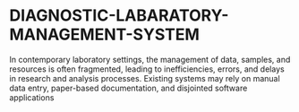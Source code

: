 # DIAGNOSTIC-LABARATORY-MANAGEMENT-SYSTEM
In contemporary laboratory settings, the management of data, samples, and resources is often fragmented,  leading to inefficiencies, errors, and delays in research and analysis processes. Existing systems may rely  on manual data entry, paper-based documentation, and disjointed software applications
